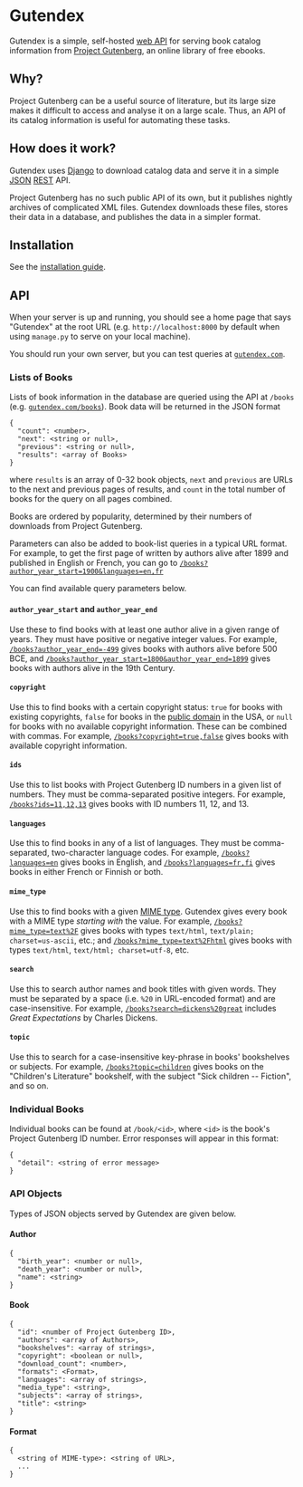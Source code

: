 Gutendex
========

Gutendex is a simple, self-hosted [web API](https://en.wikipedia.org/wiki/Web_API) for serving book
catalog information from [Project Gutenberg](https://www.gutenberg.org/wiki/Main_Page), an online
library of free ebooks.


Why?
----

Project Gutenberg can be a useful source of literature, but its large size makes it difficult to
access and analyse it on a large scale. Thus, an API of its catalog information is useful for
automating these tasks.


How does it work?
-----------------

Gutendex uses [Django](https://www.djangoproject.com) to download catalog data and serve it in a
simple [JSON](http://json.org) [REST](https://en.wikipedia.org/wiki/Representational_state_transfer)
API.

Project Gutenberg has no such public API of its own, but it publishes nightly archives of
complicated XML files. Gutendex downloads these files, stores their data in a database, and
publishes the data in a simpler format.


Installation
------------

See the [installation guide](https://github.com/garethbjohnson/gutendex/wiki/Installation-Guide).


API
---

When your server is up and running, you should see a home page that says "Gutendex" at the root URL
(e.g. `http://localhost:8000` by default when using `manage.py` to serve on your local machine).

You should run your own server, but you can test queries at [`gutendex.com`](http://gutendex.com).


### Lists of Books

Lists of book information in the database are queried using the API at `/books` (e.g.
[`gutendex.com/books`](http://gutendex.com/books)). Book data will be returned in the JSON format

```
{
  "count": <number>,
  "next": <string or null>,
  "previous": <string or null>,
  "results": <array of Books>
}
```

where `results` is an array of 0-32 book objects, `next` and `previous` are URLs to the next and
previous pages of results, and `count` in the total number of books for the query on all pages
combined.

Books are ordered by popularity, determined by their numbers of downloads from Project Gutenberg.

Parameters can also be added to book-list queries in a typical URL format. For example, to get the
first page of written by authors alive after 1899 and published in English or French, you can go to
[`/books?author_year_start=1900&languages=en,fr`](http://gutendex.com/books?author_year_start=1900&languages=en,fr)

You can find available query parameters below.

#### `author_year_start` and `author_year_end`
Use these to find books with at least one author alive in a given range of years. They must have
positive or negative integer values. For example,
[`/books?author_year_end=-499`](http://gutendex.com/books?author_year_end=-499) gives books with
authors alive before 500 BCE, and
[`/books?author_year_start=1800&author_year_end=1899`](http://gutendex.com/books?author_year_start=1800&author_year_end=1899)
gives books with authors alive in the 19th Century.

#### `copyright`
Use this to find books with a certain copyright status: `true` for books with existing copyrights,
`false` for books in the [public domain](https://en.wikipedia.org/wiki/Public_domain) in the USA, or
`null` for books with no available copyright information. These can be combined with commas. For
example, [`/books?copyright=true,false`](http://gutendex.com/books?copyright=true,false) gives books
with available copyright information.

#### `ids`
Use this to list books with Project Gutenberg ID numbers in a given list of numbers. They must be
comma-separated positive integers. For example,
[`/books?ids=11,12,13`](http://gutendex.com/books?ids=11,12,13) gives books with ID numbers 11, 12,
and 13.

#### `languages`
Use this to find books in any of a list of languages. They must be comma-separated, two-character
language codes. For example, [`/books?languages=en`](http://gutendex.com/books?languages=en) gives
books in English, and [`/books?languages=fr,fi`](http://gutendex.com/books?languages=fr,fi) gives
books in either French or Finnish or both.

#### `mime_type`
Use this to find books with a given [MIME type](https://en.wikipedia.org/wiki/Media_type). Gutendex
gives every book with a MIME type *starting with* the value. For example,
[`/books?mime_type=text%2F`](http://gutendex.com/books?mime_type=text%2F) gives books with types
`text/html`, `text/plain; charset=us-ascii`, etc.; and
[`/books?mime_type=text%2Fhtml`](http://gutendex.com/books?mime_type=text%2Fhtml) gives books with
types `text/html`, `text/html; charset=utf-8`, etc.

#### `search`
Use this to search author names and book titles with given words. They must be separated by a space
(i.e. `%20` in URL-encoded format) and are case-insensitive. For example,
[`/books?search=dickens%20great`](http://gutendex.com/books?search=dickens%20great) includes *Great
Expectations* by Charles Dickens.

#### `topic`
Use this to search for a case-insensitive key-phrase in books' bookshelves or subjects. For example,
[`/books?topic=children`](http://gutendex.com/books?topic=children) gives books on the "Children's
Literature" bookshelf, with the subject "Sick children -- Fiction", and so on.


### Individual Books

Individual books can be found at `/book/<id>`, where `<id>` is the book's Project Gutenberg ID
number. Error responses will appear in this format:

```
{
  "detail": <string of error message>
}
```


### API Objects


Types of JSON objects served by Gutendex are given below.

#### Author

```
{
  "birth_year": <number or null>,
  "death_year": <number or null>,
  "name": <string>
}
```


#### Book

```
{
  "id": <number of Project Gutenberg ID>,
  "authors": <array of Authors>,
  "bookshelves": <array of strings>,
  "copyright": <boolean or null>,
  "download_count": <number>,
  "formats": <Format>,
  "languages": <array of strings>,
  "media_type": <string>,
  "subjects": <array of strings>,
  "title": <string>
}
```


#### Format

```
{
  <string of MIME-type>: <string of URL>,
  ...
}
```
